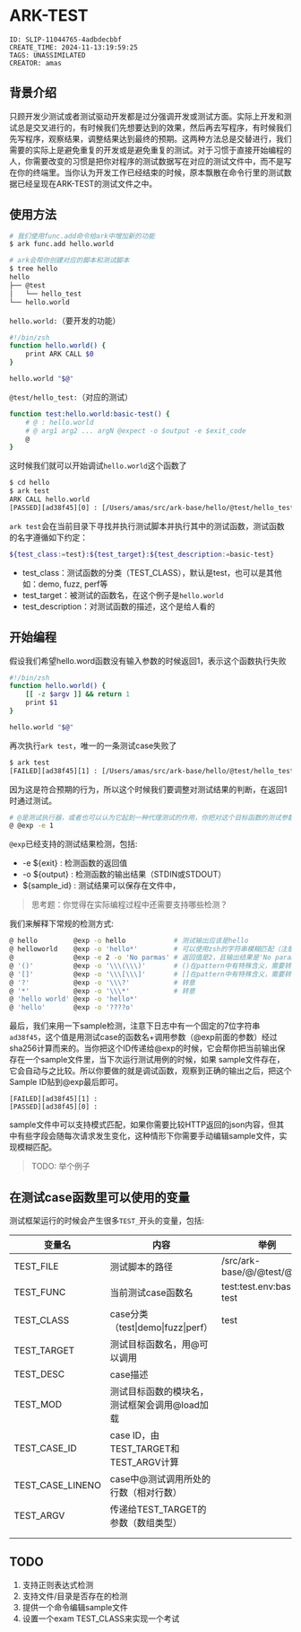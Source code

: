 # ARK-TEST

```@orgs/v1/slip
ID: SLIP-11044765-4adbdecbbf
CREATE_TIME: 2024-11-13:19:59:25
TAGS: UNASSIMILATED
CREATOR: amas
```
## 背景介绍 

只顾开发少测试或者测试驱动开发都是过分强调开发或测试方面。实际上开发和测试总是交叉进行的，有时候我们先想要达到的效果，然后再去写程序，有时候我们先写程序，观察结果，调整结果达到最终的预期。这两种方法总是交替进行，我们需要的实际上是避免重复的开发或是避免重复的测试。对于习惯于直接开始编程的人，你需要改变的习惯是把你对程序的测试数据写在对应的测试文件中，而不是写在你的终端里。当你认为开发工作已经结束的时候，原本飘散在命令行里的测试数据已经呈现在ARK-TEST的测试文件之中。

## 使用方法

```sh
# 我们使用func.add命令给ark中增加新的功能
$ ark func.add hello.world
```

```sh
# ark会帮你创建对应的脚本和测试脚本
$ tree hello
hello
├── @test
│   └── hello_test
└── hello.world
```
`hello.world:`（要开发的功能）
```sh
#!/bin/zsh
function hello.world() {
    print ARK CALL $0
}

hello.world "$@"
```
`@test/hello_test:`（对应的测试）

```sh
function test:hello.world:basic-test() {
    # @ : hello.world
    # @ arg1 arg2 ... argN @expect -o $output -e $exit_code
    @
}
```

这时候我们就可以开始调试`hello.world`这个函数了

```sh
$ cd hello
$ ark test 
ARK CALL hello.world
[PASSED][ad38f45][0] : [/Users/amas/src/ark-base/hello/@test/hello_test:4: test:hello.world:basic-test]
```

`ark test`会在当前目录下寻找并执行测试脚本并执行其中的测试函数，测试函数的名字遵循如下约定：

```sh
${test_class:=test}:${test_target}:${test_description:=basic-test}
```

- test_class：测试函数的分类（TEST_CLASS），默认是test，也可以是其他如：demo, fuzz, perf等
- test_target：被测试的函数名，在这个例子是`hello.world`
- test_description：对测试函数的描述，这个是给人看的

## 开始编程

假设我们希望hello.word函数没有输入参数的时候返回1，表示这个函数执行失败

```sh
#!/bin/zsh
function hello.world() {
    [[ -z $argv ]] && return 1
    print $1
}

hello.world "$@"
```
再次执行`ark test`，唯一的一条测试case失败了
```sh
$ ark test
[FAILED][ad38f45][1] : [/Users/amas/src/ark-base/hello/@test/hello_test:4: test:hello.world:basic-test] EXIT CODE ERROR (EXPECTED: 0 | 1)
```

因为这是符合预期的行为，所以这个时候我们要调整对测试结果的判断，在返回1时通过测试。

```sh
# @是测试执行器，或者也可以认为它起到一种代理测试的作用，你把对这个目标函数的测试参数代理给@函数，它帮你完成调用，并且记录必要的信息. @exp之前的部分是输入参数，之后则是对于测试结果的检验。这里用-e(--exit)来检测函数的返回值，我们把预期修改为1，这样就通过了测试
@ @exp -e 1
```

`@exp`已经支持的测试结果检测，包括:

- -e \${exit} : 检测函数的返回值
- -o \${output} : 检测函数的输出结果（STDIN或STDOUT）
- \${sample_id} : 测试结果可以保存在文件中，

> 思考题：你觉得在实际编程过程中还需要支持哪些检测？

我们来解释下常规的检测方式:

```sh
@ hello         @exp -o hello            # 测试输出应该是hello
@ helloworld    @exp -o 'hello*'         # 可以使用zsh的字符串模糊匹配（注意：这不是正则表达式）
@               @exp -e 2 -o 'No parmas' # 返回值是2，且输出结果是'No params'
@ '()'          @exp -o '\\\(\\\)'       # ()在pattern中有特殊含义，需要转意处理 
@ '[]'          @exp -o '\\\[\\\]'       # []在pattern中有特殊含义，需要转意处理 
@ '?'           @exp -o '\\\?'           # 转意
@ '*'           @exp -o '\\\*'           # 转意
@ 'hello world' @exp -o 'hello*'
@ 'hello'       @exp -o '????o'
```

最后，我们来用一下sample检测，注意下日志中有一个固定的7位字符串`ad38f45`，这个值是用测试case的函数名+调用参数（@exp前面的参数）经过sha256计算而来的。当你把这个ID传递给@exp的时候，它会帮你把当前输出保存在一个sample文件里，当下次运行测试用例的时候，如果 sample文件存在，它会自动与之比较。所以你要做的就是调试函数，观察到正确的输出之后，把这个Sample ID贴到@exp最后即可。

```
[FAILED][ad38f45][1] : 
[PASSED][ad38f45][0] :
```

sample文件中可以支持模式匹配，如果你需要比较HTTP返回的json内容，但其中有些字段会随每次请求发生变化，这种情形下你需要手动编辑sample文件，实现模糊匹配。

> TODO: 举个例子

## 在测试case函数里可以使用的变量

测试框架运行的时候会产生很多`TEST_`开头的变量，包括:

| 变量名           | 内容                                          | 举例                         |
| ---------------- | --------------------------------------------- | ---------------------------- |
| TEST_FILE        | 测试脚本的路径                                | /src/ark-base/@/@test/@_test |
| TEST_FUNC        | 当前测试case函数名                            | test:test.env:basic-test     |
| TEST_CLASS       | case分类（test\|demo\|fuzz\|perf）            | test                         |
| TEST_TARGET      | 测试目标函数名，用@可以调用                   |                              |
| TEST_DESC        | case描述                                      |                              |
| TEST_MOD         | 测试目标函数的模块名，测试框架会调用@load加载 |                              |
| TEST_CASE_ID     | case ID，由TEST_TARGET和TEST_ARGV计算         |                              |
| TEST_CASE_LINENO | case中@测试调用所处的行数（相对行数）         |                              |
| TEST_ARGV        | 传递给TEST_TARGET的参数（数组类型）           |                              |
|                  |                                               |                              |
|                  |                                               |                              |

## TODO

1. 支持正则表达式检测
2. 支持文件/目录是否存在的检测
3. 提供一个命令编辑sample文件
4. 设置一个exam TEST_CLASS来实现一个考试
